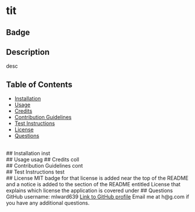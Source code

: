 # tit
  ## Badge
  ## Description
  desc
  <br>
  ## Table of Contents 
  - [Installation](#installation)
  - [Usage](#usage)
  - [Credits](#credits)
  - [Contribution Guidelines](#contribution-guidelines)
  - [Test Instructions](#test-instructions)
  - [License](#license)
  - [Questions](#questions)
  <br>
  ## Installation
  inst
  <br>
  ## Usage
  usag 
  ## Credits
  coll
  <br>
  ## Contribution Guidelines
  cont
  <br>
  ## Test Instructions
  test
  <br>
  ## License
  MIT
  badge for that license is added near the top of the README and a notice is added to the section of the README entitled License that explains which license the application is covered under
  ## Questions
  GitHub username: mlward639
  <a href="https://github.com/mlward639">Link to GitHub profile</a>
  Email me at h@g.com if you have any additional questions.
  